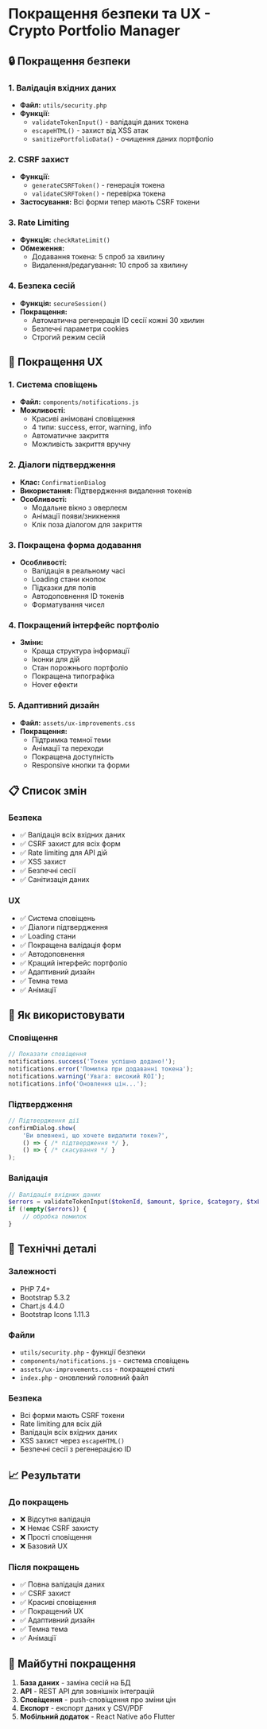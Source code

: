 # Покращення безпеки та UX - Crypto Portfolio Manager

## 🔒 Покращення безпеки

### 1. Валідація вхідних даних
- **Файл:** `utils/security.php`
- **Функції:**
  - `validateTokenInput()` - валідація даних токена
  - `escapeHTML()` - захист від XSS атак
  - `sanitizePortfolioData()` - очищення даних портфоліо

### 2. CSRF захист
- **Функції:**
  - `generateCSRFToken()` - генерація токена
  - `validateCSRFToken()` - перевірка токена
- **Застосування:** Всі форми тепер мають CSRF токени

### 3. Rate Limiting
- **Функція:** `checkRateLimit()`
- **Обмеження:**
  - Додавання токена: 5 спроб за хвилину
  - Видалення/редагування: 10 спроб за хвилину

### 4. Безпека сесій
- **Функція:** `secureSession()`
- **Покращення:**
  - Автоматична регенерація ID сесії кожні 30 хвилин
  - Безпечні параметри cookies
  - Строгий режим сесій

## 🎨 Покращення UX

### 1. Система сповіщень
- **Файл:** `components/notifications.js`
- **Можливості:**
  - Красиві анімовані сповіщення
  - 4 типи: success, error, warning, info
  - Автоматичне закриття
  - Можливість закриття вручну

### 2. Діалоги підтвердження
- **Клас:** `ConfirmationDialog`
- **Використання:** Підтвердження видалення токенів
- **Особливості:**
  - Модальне вікно з оверлеєм
  - Анімації появи/зникнення
  - Клік поза діалогом для закриття

### 3. Покращена форма додавання
- **Особливості:**
  - Валідація в реальному часі
  - Loading стани кнопок
  - Підказки для полів
  - Автодоповнення ID токенів
  - Форматування чисел

### 4. Покращений інтерфейс портфоліо
- **Зміни:**
  - Краща структура інформації
  - Іконки для дій
  - Стан порожнього портфоліо
  - Покращена типографіка
  - Hover ефекти

### 5. Адаптивний дизайн
- **Файл:** `assets/ux-improvements.css`
- **Покращення:**
  - Підтримка темної теми
  - Анімації та переходи
  - Покращена доступність
  - Responsive кнопки та форми

## 📋 Список змін

### Безпека
- ✅ Валідація всіх вхідних даних
- ✅ CSRF захист для всіх форм
- ✅ Rate limiting для API дій
- ✅ XSS захист
- ✅ Безпечні сесії
- ✅ Санітизація даних

### UX
- ✅ Система сповіщень
- ✅ Діалоги підтвердження
- ✅ Loading стани
- ✅ Покращена валідація форм
- ✅ Автодоповнення
- ✅ Кращий інтерфейс портфоліо
- ✅ Адаптивний дизайн
- ✅ Темна тема
- ✅ Анімації

## 🚀 Як використовувати

### Сповіщення
```javascript
// Показати сповіщення
notifications.success('Токен успішно додано!');
notifications.error('Помилка при додаванні токена');
notifications.warning('Увага: високий ROI');
notifications.info('Оновлення цін...');
```

### Підтвердження
```javascript
// Підтвердження дії
confirmDialog.show(
    'Ви впевнені, що хочете видалити токен?',
    () => { /* підтвердження */ },
    () => { /* скасування */ }
);
```

### Валідація
```php
// Валідація вхідних даних
$errors = validateTokenInput($tokenId, $amount, $price, $category, $txLink);
if (!empty($errors)) {
    // обробка помилок
}
```

## 🔧 Технічні деталі

### Залежності
- PHP 7.4+
- Bootstrap 5.3.2
- Chart.js 4.4.0
- Bootstrap Icons 1.11.3

### Файли
- `utils/security.php` - функції безпеки
- `components/notifications.js` - система сповіщень
- `assets/ux-improvements.css` - покращені стилі
- `index.php` - оновлений головний файл

### Безпека
- Всі форми мають CSRF токени
- Rate limiting для всіх дій
- Валідація всіх вхідних даних
- XSS захист через `escapeHTML()`
- Безпечні сесії з регенерацією ID

## 📈 Результати

### До покращень
- ❌ Відсутня валідація
- ❌ Немає CSRF захисту
- ❌ Прості сповіщення
- ❌ Базовий UX

### Після покращень
- ✅ Повна валідація даних
- ✅ CSRF захист
- ✅ Красиві сповіщення
- ✅ Покращений UX
- ✅ Адаптивний дизайн
- ✅ Темна тема
- ✅ Анімації

## 🔮 Майбутні покращення

1. **База даних** - заміна сесій на БД
2. **API** - REST API для зовнішніх інтеграцій
3. **Сповіщення** - push-сповіщення про зміни цін
4. **Експорт** - експорт даних у CSV/PDF
5. **Мобільний додаток** - React Native або Flutter 